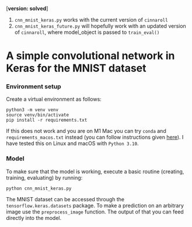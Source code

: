 [**version: solved**]

1. `cnn_mnist_keras.py` works with the current version of `cinnaroll`
2. `cnn_mnist_keras_future.py` will hopefully work with an updated version of `cinnaroll`, where model_object is passed to `train_eval()`

# A simple convolutional network in Keras for the MNIST dataset

### Environment setup

Create a virtual environment as follows:

```
python3 -m venv venv
source venv/bin/activate
pip install -r requirements.txt
```

If this does not work and you are on M1 Mac you can try `conda` and `requirements_macos.txt` instead (you can follow instructions given [here](https://caffeinedev.medium.com/how-to-install-tensorflow-on-m1-mac-8e9b91d93706)). I have tested this on Linux and macOS with `Python 3.10`.

### Model

To make sure that the model is working, execute a basic routine (creating, training, evaluating) by running:

```
python cnn_mnist_keras.py
```

The MNIST dataset can be accessed through the `tensorflow.keras.datasets` package. To make a prediction on an arbitrary image use the `preprocess_image` function. The output of that you can feed directly into the model.